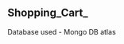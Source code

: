 ## Shopping_Cart_


Database used - Mongo DB atlas



<!-- Login details - Snigdha.Singh@geminisolutions.com
password - SSss@667 -->
